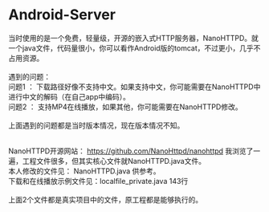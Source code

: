 # Android-Server


  当时使用的是一个免费，轻量级，开源的嵌入式HTTP服务器，NanoHTTPD。就一个java文件，代码量很小，你可以看作Android版的tomcat，不过更小，几乎不占用资源。<br><br>
遇到的问题：<br>
  问题1 ： 下载路径好像不支持中文。如果支持中文，你可能需要在NanoHTTPD中进行中文的解码（在自己app中编码）。<br>
  问题2 ： 支持MP4在线播放，如果其他，你可能需要在NanoHTTPD修改。<br><br>
上面遇到的问题都是当时版本情况，现在版本情况不知。<br><br>

NanoHTTPD开源网站： https://github.com/NanoHttpd/nanohttpd 我浏览了一遍，工程文件很多，但其实核心文件就NanoHTTPD.java文件。<br>
本人修改的文件见：   NanoHTTPD.java  供参考。<br>
下载和在线播放示例文件见：localfile_private.java 143行<br><br>
上面2个文件都是真实项目中的文件，原工程都是能够执行的。
